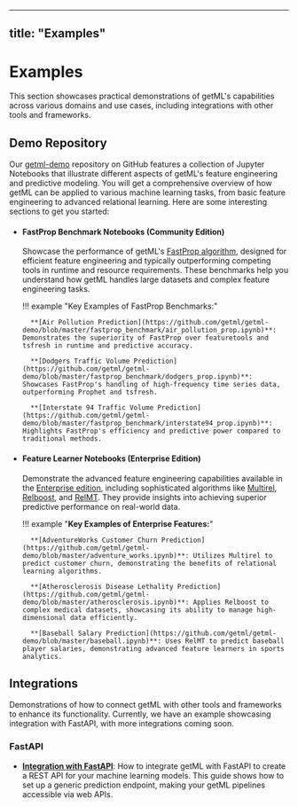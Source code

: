
---
title: "Examples"
---

# Examples
This section showcases practical demonstrations of getML's capabilities across various domains and use cases, including integrations with other tools and frameworks.

## Demo Repository
Our [getml-demo](https://github.com/getml/getml-demo) repository on GitHub features a collection of Jupyter Notebooks that illustrate different aspects of getML's feature engineering and predictive modeling. You will get a comprehensive overview of how getML can be applied to various machine learning tasks, from basic feature engineering to advanced relational learning. Here are some interesting sections to get you started:

- #### FastProp Benchmark Notebooks (Community Edition)
    Showcase the performance of getML's [FastProp algorithm](https://docs.getml.com/latest/user_guide/feature_engineering/feature_engineering.html#fastprop), designed for efficient feature engineering and typically outperforming competing tools in runtime and resource requirements. These benchmarks help you understand how getML handles large datasets and complex feature engineering tasks.

    !!! example "Key Examples of FastProp Benchmarks:"

        **[Air Pollution Prediction](https://github.com/getml/getml-demo/blob/master/fastprop_benchmark/air_pollution_prop.ipynb)**: Demonstrates the superiority of FastProp over featuretools and tsfresh in runtime and predictive accuracy.

        **[Dodgers Traffic Volume Prediction](https://github.com/getml/getml-demo/blob/master/fastprop_benchmark/dodgers_prop.ipynb)**: Showcases FastProp's handling of high-frequency time series data, outperforming Prophet and tsfresh.

        **[Interstate 94 Traffic Volume Prediction](https://github.com/getml/getml-demo/blob/master/fastprop_benchmark/interstate94_prop.ipynb)**: Highlights FastProp's efficiency and predictive power compared to traditional methods.

- #### Feature Learner Notebooks (Enterprise Edition)
    Demonstrate the advanced feature engineering capabilities available in the [Enterprise edition](https://www.getml.com/pricing), including sophisticated algorithms like [Multirel](https://docs.getml.com/latest/user_guide/feature_engineering/feature_engineering.html#multirel), [Relboost](https://docs.getml.com/latest/user_guide/feature_engineering/feature_engineering.html#relboost), and [RelMT](https://docs.getml.com/latest/user_guide/feature_engineering/feature_engineering.html#relmt). They provide insights into achieving superior predictive performance on real-world data.

    !!! example "**Key Examples of Enterprise Features:**"

        **[AdventureWorks Customer Churn Prediction](https://github.com/getml/getml-demo/blob/master/adventure_works.ipynb)**: Utilizes Multirel to predict customer churn, demonstrating the benefits of relational learning algorithms.

        **[Atherosclerosis Disease Lethality Prediction](https://github.com/getml/getml-demo/blob/master/atherosclerosis.ipynb)**: Applies Relboost to complex medical datasets, showcasing its ability to manage high-dimensional data efficiently.

        **[Baseball Salary Prediction](https://github.com/getml/getml-demo/blob/master/baseball.ipynb)**: Uses RelMT to predict baseball player salaries, demonstrating advanced feature learners in sports analytics.

## Integrations
Demonstrations of how to connect getML with other tools and frameworks to enhance its functionality. Currently, we have an example showcasing integration with FastAPI, with more integrations coming soon.

### FastAPI
- **[Integration with FastAPI](/integration/fastapi/fastapi/)**: How to integrate getML with FastAPI to create a REST API for your machine learning models. This guide shows how to set up a generic prediction endpoint, making your getML pipelines accessible via web APIs.
